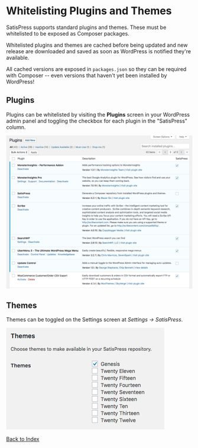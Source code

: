 # Whitelisting Plugins and Themes

SatisPress supports standard plugins and themes. These must be whitelisted to be exposed as Composer packages.

Whitelisted plugins and themes are cached before being updated and new release are downloaded and saved as soon as WordPress is notified they're available.

All cached versions are exposed in `packages.json` so they can be required with Composer -- even versions that haven't yet been installed by WordPress!

## Plugins

Plugins can be whitelisted by visiting the __Plugins__ screen in your WordPress admin panel and toggling the checkbox for each plugin in the "SatisPress" column.

![Screenshot of the plugins page showing the whitelisting checkboxes](images/plugins.png)

## Themes
 
Themes can be toggled on the Settings screen at _Settings &rarr; SatisPress_.

![Screenshot of the SatisPress Settings page showing the whitelisting checkboxes for themes](images/themes.png)

[Back to Index](Index.md)
